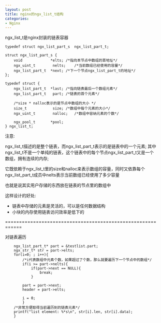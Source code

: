 ```yaml
---
layout: post
title: nginx的ngx_list_t结构
categories:
- Nginx
---
```


ngx\_list_t是nginx封装的链表容器

    
    typedef struct ngx_list_part_s  ngx_list_part_t;
    
    struct ngx_list_part_s {
        void             *elts;	/*指向本节点中数组的首地址*/
        ngx_uint_t        nelts;	/*当前数组已经使用的容量*/
        ngx_list_part_t  *next;	/*下一个节点ngx_list_part_t的地址*/
    };
    
    typedef struct {
        ngx_list_part_t  *last;	/*指向链表最后一个数组元素*/
        ngx_list_part_t   part;	/*链表的首个元素*/
    
    	/*size * nalloc表示的是节点中数组的大小	*/
        size_t            size;	/*数组中每个元素的大小*/
        ngx_uint_t        nalloc;	/*数组中容纳元素的个数*/
    
        ngx_pool_t       *pool;
    } ngx_list_t;


注意:

ngx\_list\_t描述的是整个链表，而ngx\_list\_part\_t表示的是链表中的一个元素;
其中ngx\_list\_t不是一个单纯的链表，这个链表中的每个节点ngx\_list\_part\_t又是一个数组，拥有连续的内存;

它既依赖于ngx\_list\_t里的size和nalloc来表示数组的容量，同时又依靠每个ngx\_list\_part_t成员中nelts表示当前数组已经使用了多少容量

也就是说其实用户存储的东西放在链表的节点里的数组中

这样设计的好处:
* 链表中存储的元素是灵活的，可以是任何数据结构
* 小块的内存使用链表访问效率是低下的

============================================================

对链表遍历

    
    	ngx_list_part_t* part = &testlist.part;
    	ngx_str_t* str = part->elts;
    	for(i=0; ; i++){
    		/*i代表数组中元素个数，如果超过了个数，那么就要遍历下一个节点中的数组*/
    		if(i >= part->nelts){
    			if(part->next == NULL){
    				break;
    			}
    
    		part = part->next;
    		header = part->elts;
    
    		i = 0;
    		}
    	/*非常方便取得当前遍历到的链表元素*/
    	printf("list element: %*s\n", str[i].len, str[i].data);
    	}
